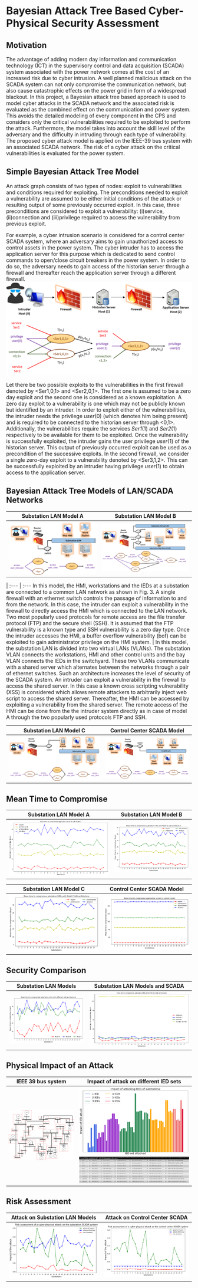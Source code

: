 # Bayesian Attack Tree Based Cyber-Physical Security Assessment
## Motivation
The advantage of adding modern day information and communication technology (ICT) in the supervisory control and data acquisition (SCADA) system associated with the power network comes at the cost of an increased risk due to cyber
intrusion. A well planned malicious attack on the SCADA system can not only compromise the communication network, but also cause catastrophic effects on the power grid in form of a widespread blackout. In this project, a Bayesian attack tree based approach is used to model cyber attacks in the SCADA network and the associated risk is evaluated as the combined effect on the communication and power system. This avoids the detailed modeling of every component in the CPS and considers only the critical vulnerabilities required to be exploited to perform the attack. Furthermore, the model takes into account the skill level of the adversary and the difficulty in intruding through each type of vulnerability. The proposed cyber attack model is applied on the IEEE-39 bus system with an associated SCADA network. The risk of a cyber attack on the critical vulnerabilities is evaluated for the power system.

## Simple Bayesian Attack Tree Model
An attack graph consists of two types of nodes: exploit to vulnerabilities and conditions required for exploiting. The preconditions needed to exploit a vulnerability are assumed to be either initial conditions of the attack or resulting
output of some previously occurred exploit. In this case, three preconditions are considered to exploit a vulnerability: (i)service, (ii)connection and (iii)privilege required to access the vulnerability from previous exploit.

For example, a cyber intrusion scenario is considered for a control center SCADA system, where an adversary aims to gain unauthorized access to control assets in the power system. The cyber intruder has to access the application server for this purpose which is dedicated to send control commands to open/close circuit breakers in the power system. In order to do so, the adversary needs to gain access of the historian server through a firewall and thereafter reach the application server through a different firewall.
![png](figs/fig-simpleattacktree.png)

Let there be two possible exploits to the vulnerabilities in the first firewall denoted by <Ser1,0,1> and <Ser2,0,1>. The first one is assumed to be a zero day exploit and the second one is considered as a known exploitation. A zero day exploit to a vulnerability is one which may not be publicly known but identified by an intruder. In order to exploit either of the vulnerabilities, the intruder needs the privilege *user*(0) (which denotes him being present) and is required to be connected to the historian server through <0,1>. Additionally, the vulnerabilities require the services *Ser1*(1) and *Ser2*(1) respectively to be available for them to be exploited. Once the vulnerability is successfully exploited, the intruder gains the user privilege *user*(1) of the historian server. This output of previously occurred exploit can be used as a precondition of the successive exploits. In the second firewall, we consider a single zero-day exploit to a vulnerability denoted by <Ser3,1,2>. This can be successfully exploited by an intruder having privilege *user*(1) to obtain access to the application server.

## Bayesian Attack Tree Models of LAN/SCADA Networks
Substation LAN Model A | Substation LAN Model B 
:---: | :---: 
![png](figs/A-model.png) | ![png](figs/B-model.png)

| :--- | :--- 
In this model, the HMI, workstations and the IEDs at a substation are connected to a common LAN network as shown in Fig. 3. A single firewall with an ethernet switch controls the passage of information to and from the network. In this case, the intruder can exploit a vulnerability in the firewall to directly access the HMI which is connected to the LAN network. Two most popularly used protocols for remote access are the file transfer protocol (FTP) and the secure shell (SSH). It is assumed that the FTP vulnerability is a known type and SSH vulnerability is a zero day type. Once the intruder accesses the HMI, a buffer overflow vulnerability (bof) can be exploited to gain administrator privilege on the HMI system. | In this model, the substation LAN is divided into two virtual LANs (VLANs). The substation VLAN connects the workstations, HMI and other control units and the bay VLAN connects the IEDs in the switchyard. These two VLANs communicate with a shared server which alternates between the networks through a pair of ethernet switches. Such an architecture increases the level of security of the SCADA system. An intruder can exploit a vulnerability in the firewall to access the shared server. In this case a known cross scripting vulnerability (XSS) is considered which allows remote attackers to arbitrarily inject web script to access the shared server. Thereafter, the HMI can be accessed by exploiting a vulnerability from the shared server. The remote access of the HMI can be done from the the intruder system directly as in case of model A through the two popularly used protocols FTP and SSH.

Substation LAN Model C | Control Center SCADA Model 
:---: | :---: 
![png](figs/C-model.png) | ![png](figs/CC-model.png)

## Mean Time to Compromise
Substation LAN Model A | Substation LAN Model B 
:---: | :---: 
![png](figs/fig-resultA.png) | ![png](figs/fig-resultB.png)

Substation LAN Model C | Control Center SCADA Model 
:---: | :---: 
![png](figs/fig-resultC.png) | ![png](figs/fig-resultCC.png)

## Security Comparison
Substation LAN Models | Substation LAN Models and SCADA 
:---: | :---: 
![png](figs/fig-compare-subs.png) | ![png](figs/fig-compare-model.png)

## Physical Impact of an Attack
IEEE 39 bus system | Impact of attack on different IED sets 
:---: | :---: 
![png](figs/fig-ieee39.png) | ![png](figs/fig-sub2.png) ![png](figs/fig-key-sub2.png)

## Risk Assessment
Attack on Substation LAN Models | Attack on Control Center SCADA 
:---: | :---: 
![png](figs/fig-impact1.png) | ![png](figs/fig-impact2.png)